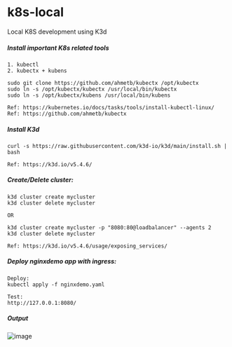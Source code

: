 # k8s-local
Local K8S development using K3d

##### Install important K8s related tools
```
1. kubectl  
2. kubectx + kubens

sudo git clone https://github.com/ahmetb/kubectx /opt/kubectx
sudo ln -s /opt/kubectx/kubectx /usr/local/bin/kubectx
sudo ln -s /opt/kubectx/kubens /usr/local/bin/kubens

Ref: https://kubernetes.io/docs/tasks/tools/install-kubectl-linux/
Ref: https://github.com/ahmetb/kubectx
```

##### Install K3d
```
curl -s https://raw.githubusercontent.com/k3d-io/k3d/main/install.sh | bash

Ref: https://k3d.io/v5.4.6/
```

##### Create/Delete cluster:
```
k3d cluster create mycluster
k3d cluster delete mycluster

OR

k3d cluster create mycluster -p "8080:80@loadbalancer" --agents 2
k3d cluster delete mycluster

Ref: https://k3d.io/v5.4.6/usage/exposing_services/
```

##### Deploy nginxdemo app with ingress:
```
Deploy:
kubectl apply -f nginxdemo.yaml

Test:
http://127.0.0.1:8080/
```
##### Output
![image](https://user-images.githubusercontent.com/23621486/211861480-e49395a2-65cb-4f5d-bb4b-61526979552c.png)


